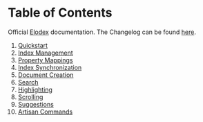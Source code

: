 # Table of Contents

Official [Elodex][Elodex] documentation.
The Changelog can be found [here][Elodex Changelog].

1. [Quickstart](https://github.com/Elodex/Documentation/blob/develop/01_Quickstart.md)
2. [Index Management](https://github.com/Elodex/Documentation/blob/develop/02_Index-Management.md)
3. [Property Mappings](https://github.com/Elodex/Documentation/blob/develop/03_Property-Mappings.md)
4. [Index Synchronization](https://github.com/Elodex/Documentation/blob/develop/04_Index-Synchronization.md)
5. [Document Creation](https://github.com/Elodex/Documentation/blob/develop/05_Document-Creation.md)
6. [Search](https://github.com/Elodex/Documentation/blob/develop/06_Search.md)
7. [Highlighting](https://github.com/Elodex/Documentation/blob/develop/07_Highlighting.md)
8. [Scrolling](https://github.com/Elodex/Documentation/blob/develop/08_Scrolling.md)
9. [Suggestions](https://github.com/Elodex/Documentation/blob/develop/09_Suggestions.md)
10. [Artisan Commands](https://github.com/Elodex/Documentation/blob/develop/10_Artisan-Commands.md)


[Elodex]: https://github.com/elodex/elodex/ "Elodex Property Mappings"
[Elodex Changelog]: https://github.com/Elodex/Elodex/blob/master/CHANGELOG.md "Elodex Changelog"

